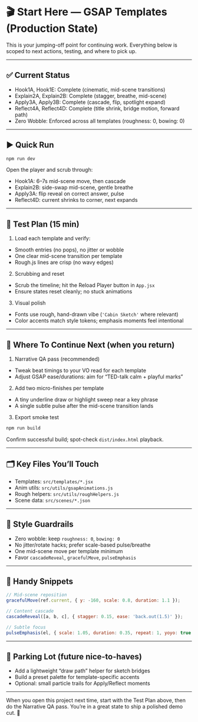 # 🎬 Start Here — GSAP Templates (Production State)

This is your jumping-off point for continuing work. Everything below is scoped to next actions, testing, and where to pick up.

---

## ✅ Current Status

- Hook1A, Hook1E: Complete (cinematic, mid-scene transitions)
- Explain2A, Explain2B: Complete (stagger, breathe, mid-scene)
- Apply3A, Apply3B: Complete (cascade, flip, spotlight expand)
- Reflect4A, Reflect4D: Complete (title shrink, bridge motion, forward path)
- Zero Wobble: Enforced across all templates (roughness: 0, bowing: 0)

---

## ▶️ Quick Run

```bash
npm run dev
```

Open the player and scrub through:
- Hook1A: 6–7s mid-scene move, then cascade
- Explain2B: side-swap mid-scene, gentle breathe
- Apply3A: flip reveal on correct answer, pulse
- Reflect4D: current shrinks to corner, next expands

---

## 🧪 Test Plan (15 min)

1) Load each template and verify:
- Smooth entries (no pops), no jitter or wobble
- One clear mid-scene transition per template
- Rough.js lines are crisp (no wavy edges)

2) Scrubbing and reset
- Scrub the timeline; hit the Reload Player button in `App.jsx`
- Ensure states reset cleanly; no stuck animations

3) Visual polish
- Fonts use rough, hand-drawn vibe (`'Cabin Sketch'` where relevant)
- Color accents match style tokens; emphasis moments feel intentional

---

## 🔧 Where To Continue Next (when you return)

1) Narrative QA pass (recommended)
- Tweak beat timings to your VO read for each template
- Adjust GSAP ease/durations: aim for “TED-talk calm + playful marks”

2) Add two micro-finishes per template
- A tiny underline draw or highlight sweep near a key phrase
- A single subtle pulse after the mid-scene transition lands

3) Export smoke test
```bash
npm run build
```
Confirm successful build; spot-check `dist/index.html` playback.

---

## 🗂️ Key Files You’ll Touch

- Templates: `src/templates/*.jsx`
- Anim utils: `src/utils/gsapAnimations.js`
- Rough helpers: `src/utils/roughHelpers.js`
- Scene data: `src/scenes/*.json`

---

## 🧭 Style Guardrails

- Zero wobble: keep `roughness: 0`, `bowing: 0`
- No jitter/rotate hacks; prefer scale-based pulse/breathe
- One mid-scene move per template minimum
- Favor `cascadeReveal`, `gracefulMove`, `pulseEmphasis`

---

## 🧰 Handy Snippets

```javascript
// Mid-scene reposition
gracefulMove(ref.current, { y: -160, scale: 0.8, duration: 1.1 });

// Content cascade
cascadeReveal([a, b, c], { stagger: 0.15, ease: 'back.out(1.5)' });

// Subtle focus
pulseEmphasis(el, { scale: 1.05, duration: 0.35, repeat: 1, yoyo: true });
```

---

## 📌 Parking Lot (future nice-to-haves)

- Add a lightweight “draw path” helper for sketch bridges
- Build a preset palette for template-specific accents
- Optional: small particle trails for Apply/Reflect moments

---

When you open this project next time, start with the Test Plan above, then do the Narrative QA pass. You’re in a great state to ship a polished demo cut. 🚀